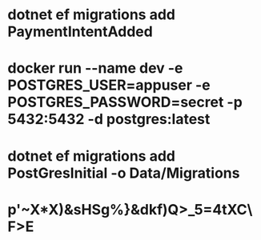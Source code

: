 # dotnet ef migrations add PaymentIntentAdded

# docker run --name dev -e POSTGRES_USER=appuser -e POSTGRES_PASSWORD=secret -p 5432:5432 -d postgres:latest

 # dotnet ef migrations add PostGresInitial -o Data/Migrations
 # p'~X*X)&sHSg%}&dkf)Q>_5=4tXC\F>E